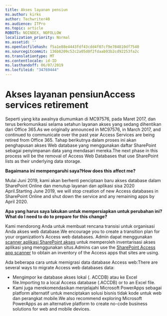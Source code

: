 ```yaml
---
title: Akses layanan pensiun
ms.author: kirks
author: Techwriter40
ms.audience: ITPro
ms.topic: article
ROBOTS: NOINDEX, NOFOLLOW
localization_priority: Normal
ms.assetid: ''
ms.openlocfilehash: f5a1e88e4443fdf43cdd4f07cf9e784810df7540
ms.sourcegitcommit: 136b8209c52c2a05d0f2fdaab93b2cd92253fa2c
ms.translationtype: MT
ms.contentlocale: id-ID
ms.lasthandoff: 06/07/2019
ms.locfileid: "34769444"
---
```

# <a name="access-services-retirement"></a><span data-ttu-id="54b95-102">Akses layanan pensiun</span><span class="sxs-lookup"><span data-stu-id="54b95-102">Access services retirement</span></span>

<span data-ttu-id="54b95-103">Seperti yang kita awalnya diumumkan di MC97576, pada Maret 2017, dan terus berkomunikasi selama setahun layanan akses yang sedang dihentikan dari Office 365.</span><span class="sxs-lookup"><span data-stu-id="54b95-103">As we originally announced in MC97576, in March 2017, and continued to communicate over the past year Access Services are being retired from Office 365.</span></span> <span data-ttu-id="54b95-104">Tahap berikutnya dalam proses ini akan penghapusan akses Web database yang menggunakan daftar SharePoint sebagai penyimpanan data yang mendasari mereka.</span><span class="sxs-lookup"><span data-stu-id="54b95-104">The next phase in this process will be the removal of Access Web Databases that use SharePoint lists as their underlying data storage.</span></span>

<span data-ttu-id="54b95-105">**Bagaimana ini mempengaruhi saya?**</span><span class="sxs-lookup"><span data-stu-id="54b95-105">**How does this affect me?**</span></span>

<span data-ttu-id="54b95-106">Mulai Juni 2019, kami akan berhenti penciptaan baru akses database dalam SharePoint Online dan menutup layanan dan aplikasi sisa 2020 April.</span><span class="sxs-lookup"><span data-stu-id="54b95-106">Starting June 2019, we will stop creation of new Access databases in SharePoint Online and shut down the service and any remaining apps by April 2020.</span></span>

<span data-ttu-id="54b95-107">**Apa yang harus saya lakukan untuk mempersiapkan untuk perubahan ini?**</span><span class="sxs-lookup"><span data-stu-id="54b95-107">**What do I need to do to prepare for this change?**</span></span>

<span data-ttu-id="54b95-108">Kami mendorong Anda untuk membuat rencana transisi untuk organisasi Anda akses web database.</span><span class="sxs-lookup"><span data-stu-id="54b95-108">We encourage you to create a transition plan for your organization’s Access web databases.</span></span> <span data-ttu-id="54b95-109">Admin dapat menggunakan [scanner aplikasi SharePoint akses](https://github.com/SharePoint/PnP-Tools/tree/master/Solutions/SharePoint.AccessApp.Scanner) untuk memperoleh inventarisasi akses aplikasi yang menggunakan situs.</span><span class="sxs-lookup"><span data-stu-id="54b95-109">Admins can use the [SharePoint Access app scanner](https://github.com/SharePoint/PnP-Tools/tree/master/Solutions/SharePoint.AccessApp.Scanner) to obtain an inventory of the Access apps that sites are using.</span></span> 

<span data-ttu-id="54b95-110">Ada beberapa cara untuk memigrasi data database Access web:</span><span class="sxs-lookup"><span data-stu-id="54b95-110">There are several ways to migrate Access web databases data:</span></span>

- <span data-ttu-id="54b95-111">Mengimpor ke database akses lokal (. ACCDB) atau ke Excel file.</span><span class="sxs-lookup"><span data-stu-id="54b95-111">Importing to a local Access database (.ACCDB) or to an Excel file.</span></span>
- <span data-ttu-id="54b95-112">Kami juga merekomendasikan menjelajahi Microsoft PowerApps sebagai platform alternatif untuk menciptakan solusi bisnis tidak kode untuk web dan perangkat mobile.</span><span class="sxs-lookup"><span data-stu-id="54b95-112">We also recommend exploring Microsoft PowerApps as an alternative platform to create no-code business solutions for web and mobile devices.</span></span>